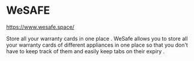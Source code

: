 # WeSAFE

https://www.wesafe.space/

Store all your warranty cards in one place .
WeSafe allows you to store all your warranty cards of different appliances in one place so that you don't have to keep track of them and easily keep tabs on their expiry .
